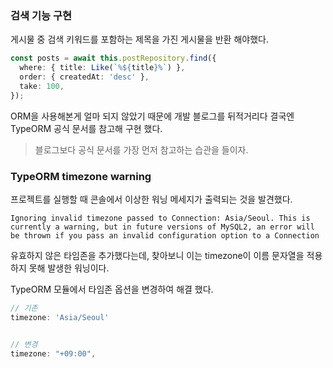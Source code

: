 ### 검색 기능 구현

게시물 중 검색 키워드를 포함하는 제목을 가진 게시물을 반환 해야했다.

```typescript
const posts = await this.postRepository.find({
  where: { title: Like(`%${title}%`) },
  order: { createdAt: 'desc' },
  take: 100,
});
```

ORM을 사용해본게 얼마 되지 않았기 때문에 개발 블로그를 뒤적거리다 결국엔 TypeORM 공식 문서를 참고해 구현 했다.

> 블로그보다 공식 문서를 가장 먼저 참고하는 습관을 들이자.

### TypeORM timezone warning

프로젝트를 실행할 때 콘솔에서 이상한 워닝 메세지가 출력되는 것을 발견했다.

```
Ignoring invalid timezone passed to Connection: Asia/Seoul. This is currently a warning, but in future versions of MySQL2, an error will be thrown if you pass an invalid configuration option to a Connection
```

유효하지 않은 타임존을 추가했다는데, 찾아보니 이는 timezone이 이름 문자열을 적용하지 못해 발생한 워닝이다.

TypeORM 모듈에서 타임존 옵션을 변경하여 해결 했다.

```typescript
// 기존
timezone: 'Asia/Seoul'


// 변경
timezone: "+09:00",
```
